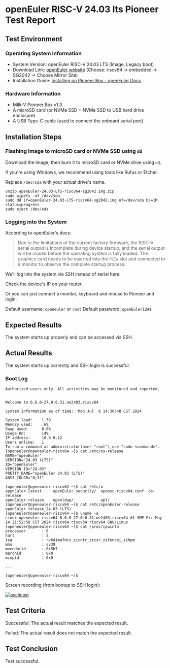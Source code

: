 # openEuler RISC-V 24.03 lts Pioneer Test Report

## Test Environment

### Operating System Information

- System Version: openEuler RISC-V 24.03 LTS (Image, Legacy boot)
- Download Link: [openEuler website](https://www.openeuler.org/en/download/archive/detail/?version=openEuler%2024.03%20LTS) (Choose: riscv64 -> embedded -> SG2042 -> Choose Mirror Site)
- Installation Guide: [Installing on Pioneer Box - openEuler Docs](https://docs.openeuler.org/en/docs/24.03_LTS/docs/Installation/RISC-V-Pioneer1.3.html)

### Hardware Information

- Milk-V Pioneer Box v1.3
- A microSD card (or NVMe SSD + NVMe SSD to USB hard drive enclosure)
- A USB Type-C cable (used to connect the onboard serial port)

## Installation Steps

### Flashing Image to microSD card or NVMe SSD using `dd`

Download the image, then burn it to microSD card or NVMe drive using `dd`.

If you're using Windows, we recommend using tools like Rufus or Etcher.

Replace `/dev/sda` with your actual drive's name.

```shell
unzip openEuler-24.03-LTS-riscv64-sg2042.img.zip
sudo wipefs -af /dev/sda
sudo dd if=openEuler-24.03-LTS-riscv64-sg2042.img of=/dev/sda bs=1M status=progress
sudo eject /dev/sda
```

### Logging into the System

According to openEuler's docs:

> Due to the limitations of the current factory firmware, the RISC-V serial output is incomplete during device startup, and the serial output will be closed before the operating system is fully loaded. The graphics card needs to be inserted into the `PCIe` slot and connected to a monitor to observe the complete startup process.

We'll log into the system via SSH instead of serial here.

Check the device's IP on your router.

Or you can just connect a monitor, keyboard and mouse to Pioneer and login.

Default username: `openeuler` or `root`
Default password: `openEuler12#$`

## Expected Results

The system starts up properly and can be accessed via SSH.

## Actual Results

The system starts up correctly and SSH login is successful.

### Boot Log

```log
Authorized users only. All activities may be monitored and reported.


Welcome to 6.6.0-27.0.0.31.oe2403.riscv64

System information as of time:  Mon Jul  8 14:30:48 CST 2024

System load:    1.30
Memory used:    .6%
Swap used:      0.0%
Usage On:       14%
IP address:     10.0.0.12
Users online:   1
To run a command as administrator(user "root"),use "sudo <command>".
[openeuler@openeuler-riscv64 ~]$ cat /etc/os-release 
NAME="openEuler"
VERSION="24.03 (LTS)"
ID="openEuler"
VERSION_ID="24.03"
PRETTY_NAME="openEuler 24.03 (LTS)"
ANSI_COLOR="0;31"

[openeuler@openeuler-riscv64 ~]$ cat /etc/o
openEuler-latest     openEuler_security/  opensc-riscv64.conf  os-release           
openEuler-release    openldap/            opt/                 
[openeuler@openeuler-riscv64 ~]$ cat /etc/openEuler-release 
openEuler release 24.03 (LTS)
[openeuler@openeuler-riscv64 ~]$ uname -a
Linux openeuler-riscv64 6.6.0-27.0.0.31.oe2403.riscv64 #1 SMP Fri May 24 21:52:58 CST 2024 riscv64 riscv64 riscv64 GNU/Linux
[openeuler@openeuler-riscv64 ~]$ cat /proc/cpuinfo 
processor       : 0
hart            : 3
isa             : rv64imafdcv_zicntr_zicsr_zifencei_zihpm
mmu             : sv39
mvendorid       : 0x5b7
marchid         : 0x0
mimpid          : 0x0

...

[openeuler@openeuler-riscv64 ~]$
```

Screen recording (from bootup to SSH login): 

[![asciicast](https://asciinema.org/a/ffNh01g1dltQqIOwGRl4Re9ri.svg)](https://asciinema.org/a/ffNh01g1dltQqIOwGRl4Re9ri)

## Test Criteria

Successful: The actual result matches the expected result.

Failed: The actual result does not match the expected result.

## Test Conclusion

Test successful.

